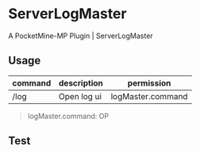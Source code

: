 # ServerLogMaster
A PocketMine-MP Plugin | ServerLogMaster

## Usage
|command|description|permission|
|---|---|---|
|/log|Open log ui|logMaster.command|

> logMaster.command: OP

## Test

